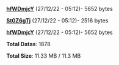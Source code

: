 [**hfWDmjcY**](/data/hfWDmjcY.txt) (27/12/22 - 05:12)- 5652 bytes

[**St0Z6gTj**](/data/St0Z6gTj.txt) (27/12/22 - 05:12)- 2516 bytes

[**hfWDmjcY**](/data/hfWDmjcY.txt) (27/12/22 - 05:12)- 5652 bytes

**Total Datas**: 1878

**Total Size**: 11.33 MB / 11.3 MB